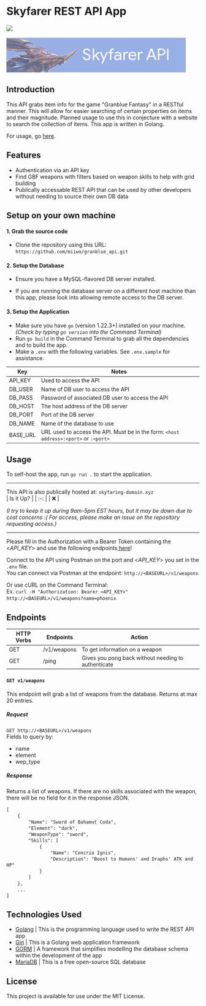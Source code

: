 # Skyfarer REST API App
![](https://img.shields.io/badge/public_API_\@skyfaring--domain\.xyz-offline!-D24939)

![-insert picture here-](SkyfarerAPIBanner.png)

## Introduction
This API grabs item info for the game "Granblue Fantasy" in a RESTful manner. This will allow for easier searching of certain properties on items and their magnitude. Planned usage to use this in conjecture with a website to search the collection of items. This app is written in Golang.

For usage, go [here](#usage).

## Features
- Authentication via an API key
- Find GBF weapons with filters based on weapon skills to help with grid building
- Publically accessable REST API that can be used by other developers without needing to source their own DB data

## Setup on your own machine
#### 1. Grab the source code
- Clone the repository using this URL: `https://github.com/miiwo/granblue_api.git`

#### 2. Setup the Database 

- Ensure you have a MySQL-flavored DB server installed.

[Setup the database by running: `setup.sql` in the DB server]: #

- If you are running the database server on a different host machine than this app, please look into allowing remote access to the DB server.

#### 3. Setup the Application

- Make sure you have `go` (version 1.22.3+) installed on your machine. *(Check by typing `go version` into the Command Terminal)*  
- Run `go build` in the Command Terminal to grab all the dependencies and to build the app.  
- Make a `.env` with the following variables. See `.env.sample` for assistance.

| Key       | Notes                                                                                 |
| ---       | ---                                                                                   |
| API_KEY   | Used to access the API                                                                |
| DB_USER   | Name of DB user to access the API                                                     |
| DB_PASS   | Password of associated DB user to access the API                                      |
| DB_HOST   | The host address of the DB server                                                     |
| DB_PORT   | Port of the DB server                                                                 |
| DB_NAME   | Name of the database to use                                                           |
| BASE_URL  | URL used to access the API. Must be in the form: `<host address>:<port>` or `:<port>` |


## Usage
To self-host the app, run `go run .` to start the application.

---
This API is also publically hosted at: `skyfaring-domain.xyz`  
| Is it Up? |
| :-:       |
| :x:       | 

*(I try to keep it up during 9am-5pm EST hours, but it may be down due to cost concerns :( For access, please make an issue on the repository requesting access.)*  

---

Please fill in the Authorization with a Bearer Token containing the <*API_KEY*> and use the following endpoints[ here](#endpoints)!

Connect to the API using Postman on the port and <*API_KEY*> you set in the `.env` file.  
You can connect via Postman at the endpoint: `http://<BASEURL>/v1/weapons`

Or use cURL on the Command Terminal:  
Ex. `curl -H "Authorization: Bearer <API_KEY>" http://<BASEURL>/v1/weapons?name=phoenix `

## Endpoints

| HTTP Verbs | Endpoints | Action |
| --- | --- | --- |
| GET | /v1/weapons | To get information on a weapon                        |
| GET | /ping       | Gives you pong back without needing to authenticate   |

[| GET | /v1/characters | To get information on a character |]: #

#### `GET v1/weapons`
This endpoint will grab a list of weapons from the database. Returns at max 20 entries.

##### Request
`GET http://<BASEURL>/v1/weapons`  
Fields to query by:
- name
- element
- wep_type

##### Response
Returns a list of weapons. If there are no skills associated with the weapon, there will be no field for it in the response JSON.
```
[
    {
        "Name": "Sword of Bahamut Coda",
        "Element": "dark",
        "WeaponType": "sword",
        "Skills": [
            {
                "Name": "Concrio Ignis",
                "Description": "Boost to Humans' and Draphs' ATK and HP"
            }
        ]
    },
    ...
]
```

## Technologies Used
- [Golang]() | This is the programming language used to write the REST API app
- [Gin]() | This is a Golang web application framework
- [GORM]() | A framework that simplifies modelling the database schema within the development of the app
- [MariaDB]() | This is a free open-source SQL database

## License
This project is available for use under the MIT License.
